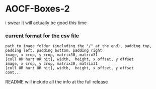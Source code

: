 # AOCF-Boxes-2
i swear it will actually be good this time


### current format for the csv file
```
path to image folder (including the "/" at the end), padding top, padding left, padding bottom, padding right 
image, x crop, y crop, matrix30, matrix31
[coll OR hurt OR hit], width,  height, x offset, y offset
image, x crop, y crop, matrix30, matrix31
[coll OR hurt OR hit], width,  height, x offset, y offset
cont...
```


README will include all the info at the full release